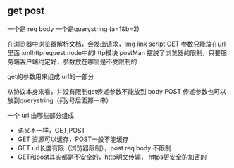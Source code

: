 ## get post
一个是 req body    一个是querystring  (a=1&b=2)

在浏览器中浏览器解析文档，会发出请求，img link script GET 参数只能放在url 里面
xmlhttprequest  node中的http模块 postMan 摆脱了浏览器的限制，只要服务端客户端约定好，参数放在哪里是不受限制的


get的参数用来组成 url的一部分

从协议本身来看，并没有限制get传递参数不能放到 body
POST 传递参数也可以 放到querystring（问y号后面那一串）

一个 url 由哪些部分组成

- 语义不一样，GET,POST
- GET 资源可以缓存，POST一般不能缓存
- GET url长度有限（浏览器限制），post req body 不限制
- GET和post其实都是不安全的，http明文传输， https更安全的加密的

